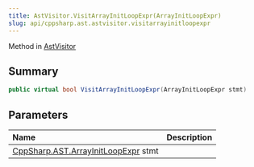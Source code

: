 ```yaml
---
title: AstVisitor.VisitArrayInitLoopExpr(ArrayInitLoopExpr)
slug: api/cppsharp.ast.astvisitor.visitarrayinitloopexpr
---
```

Method in [AstVisitor](/api/cppsharp/ast/astvisitor)

## Summary



```csharp
public virtual bool VisitArrayInitLoopExpr(ArrayInitLoopExpr stmt)
```

## Parameters

|Name|Description|
|:---|:---|
|[CppSharp.AST.ArrayInitLoopExpr](/api/cppsharp/ast/arrayinitloopexpr) stmt||

